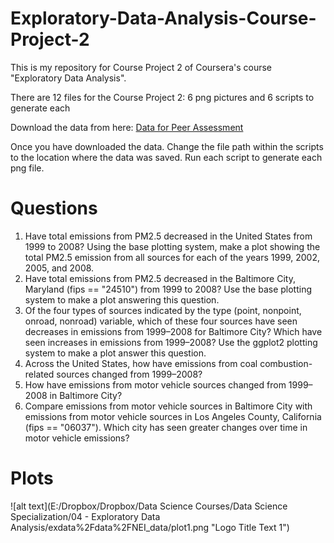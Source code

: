 # Exploratory-Data-Analysis-Course-Project-2

This is my repository for Course Project 2 of Coursera's course "Exploratory Data Analysis". 

There are 12 files for the Course Project 2: 6 png pictures and 6 scripts to generate each

Download the data from here:
<a href="https://d396qusza40orc.cloudfront.net/exdata%2Fdata%2FNEI_data.zip">Data for Peer Assessment</a>

Once you have downloaded the data. Change the file path within the scripts to the location where the data was saved. Run each script to generate each png file.


# Questions
1. Have total emissions from PM2.5 decreased in the United States from 1999 to 2008? Using the base plotting system, make a plot showing the total PM2.5 emission from all sources for each of the years 1999, 2002, 2005, and 2008.
2. Have total emissions from PM2.5 decreased in the Baltimore City, Maryland (fips == "24510") from 1999 to 2008? Use the base plotting system to make a plot answering this question.
3. Of the four types of sources indicated by the type (point, nonpoint, onroad, nonroad) variable, which of these four sources have seen decreases in emissions from 1999–2008 for Baltimore City? Which have seen increases in emissions from 1999–2008? Use the ggplot2 plotting system to make a plot answer this question.
4. Across the United States, how have emissions from coal combustion-related sources changed from 1999–2008?
5. How have emissions from motor vehicle sources changed from 1999–2008 in Baltimore City?
6. Compare emissions from motor vehicle sources in Baltimore City with emissions from motor vehicle sources in Los Angeles County, California (fips == "06037"). Which city has seen greater changes over time in motor vehicle emissions?


# Plots

![alt text](E:/Dropbox/Dropbox/Data Science Courses/Data Science Specialization/04 - Exploratory Data Analysis/exdata%2Fdata%2FNEI_data/plot1.png "Logo Title Text 1")
